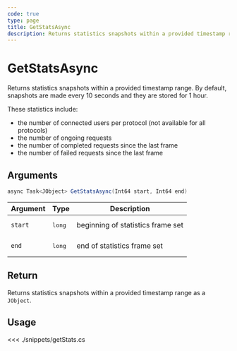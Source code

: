 ```yaml
---
code: true
type: page
title: GetStatsAsync
description: Returns statistics snapshots within a provided timestamp range.
---
```


# GetStatsAsync

Returns statistics snapshots within a provided timestamp range.
By default, snapshots are made every 10 seconds and they are stored for 1 hour.

These statistics include:

- the number of connected users per protocol (not available for all protocols)
- the number of ongoing requests
- the number of completed requests since the last frame
- the number of failed requests since the last frame

## Arguments

```csharp
async Task<JObject> GetStatsAsync(Int64 start, Int64 end)
```

| Argument | Type            | Description                      |
|----------|-----------------|----------------------------------|
| `start`  | <pre>long</pre> | beginning of statistics frame set |
| `end`    | <pre>long</pre> | end of statistics frame set      |

## Return

Returns statistics snapshots within a provided timestamp range as a `JObject`.

## Usage

<<< ./snippets/getStats.cs
